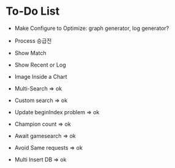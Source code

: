 # To-Do List
* Make Configure to Optimize: graph generator, log generator?
* Process 승급전
* Show Match
* Show Recent or Log
* Image Inside a Chart


* Multi-Search => ok
* Custom search => ok
* Update beginIndex problem => ok
* Champion count => ok
* Await gamesearch => ok
* Avoid Same requests => ok
* Multi Insert DB => ok